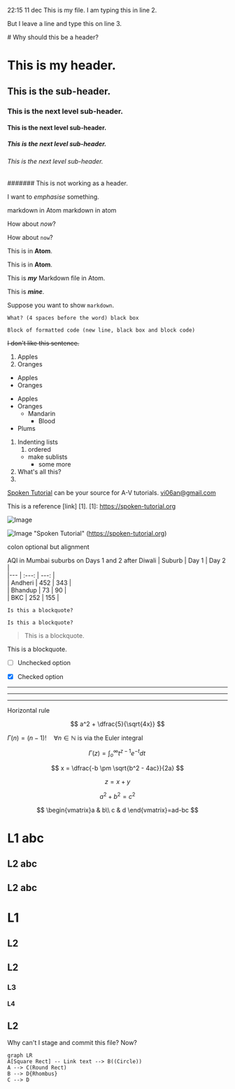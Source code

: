 22:15 11 dec
This is my file.
I am typing this in line 2.

But I leave a line and type this on line 3.

\# Why should this be a header?


# This is my header.
## This is the sub-header.
### This is the next level sub-header.
#### This is the next level sub-header.
##### This is the next level sub-header.
###### This is the next level sub-header.
####### This is not working as a header.

I want to *emphasise* something.

 markdown in Atom
 markdown in atom

How about _now_?

How about `now`?

This is in **Atom**.

This is in __Atom__.

This is ***my*** Markdown file in Atom.

This is ___mine___.

Suppose you want to show `markdown`.

    What? (4 spaces before the word) black box

```
Block of formatted code (new line, black box and block code)
```


~~I don't like this sentence.~~

1. Apples
2. Oranges

- Apples
- Oranges

* Apples
* Oranges
  * Mandarin
    * Blood
* Plums

1. Indenting lists
    1. ordered
    - make sublists
      - some more
1. What's all this?
2.


  [Spoken Tutorial](https://spoken-tutorial.org) can be your source for A-V tutorials.
vi06an@gmail.com

This is a reference [link] [1].
[1]: https://spoken-tutorial.org

![Image](https://spoken-tutorial.org/static/spoken/images/logo.png)

![Image](https://spoken-tutorial.org/static/spoken/images/logo.png) "Spoken Tutorial" (https://spoken-tutorial.org)

colon optional but alignment


AQI in Mumbai suburbs on Days 1 and 2 after Diwali
| Suburb | Day 1 | Day 2 |  
|--- | :---: | ---: |   
| Andheri | 452 | 343 |  
| Bhandup | 73 | 90 |   
| BKC | 252 | 155 |



    Is this a blockquote?

`Is this a blockquote?`

  > This is a blockquote.
  >
  This is a blockquote.

* [ ] Unchecked option
* [x] Checked option



- - -
* * *
_ _ _ ________
Horizontal rule

$$ a^2 + \dfrac{5}{\sqrt{4x}} $$

$\Gamma(n) = (n-1)!\quad\forall n\in\mathbb N$ is via the Euler integral

$$ \Gamma(z) = \int_o^\infty t^{z-1}e^{-t}dt\, $$

$$ x = \dfrac{-b \pm \sqrt{b^2 - 4ac}}{2a} $$

$$ z = x + y $$

$$ a^2 + b^2 = c^2 $$

$$ \begin{vmatrix}a & b\\
c & d
\end{vmatrix}=ad-bc $$

# L1 abc
## L2 abc
## L2 abc
# L1
## L2
## L2
### L3
#### L4
## L2

Why can't I stage and commit this file?
Now?









```mermaid
graph LR
A[Square Rect] -- Link text --> B((Circle))
A --> C(Round Rect)
B --> D{Rhombus}
C --> D
```
